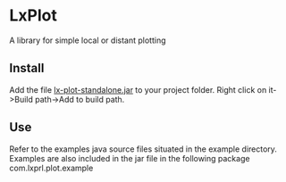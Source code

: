 # LxPlot

A library for simple local or distant plotting

## Install
Add the file [lx-plot-standalone.jar](https://bitbucket.org/axenlader/lx-plot/raw/master/lx-plot-standalone.jar) to your project folder. Right click on it->Build path->Add to build path.
	
## Use
Refer to the examples java source files situated in the example directory. Examples are also included in the jar file in the following package com.lxprl.plot.example
